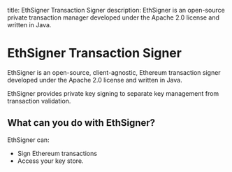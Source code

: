 title: EthSigner Transaction Signer
description: EthSigner is an open-source private transaction manager developed under the Apache 2.0 license and written in Java. 
<!--- END of page meta data -->

# EthSigner Transaction Signer

EthSigner is an open-source, client-agnostic, Ethereum transaction signer developed under the Apache 2.0 license and written in Java. 

EthSigner provides private key signing to separate key management from transaction validation. 

## What can you do with EthSigner? 

EthSigner can: 

* Sign Ethereum transactions 
* Access your key store. 
